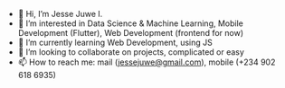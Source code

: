 - 👋 Hi, I’m Jesse Juwe I.
- 👀 I’m interested in Data Science & Machine Learning, Mobile Development (Flutter), Web Development (frontend for now)
- 🌱 I’m currently learning Web Development, using JS
- 💞️ I’m looking to collaborate on projects, complicated or easy
- 📫 How to reach me: mail (jessejuwe@gmail.com), mobile (+234 902 618 6935)

<!---
jessejuwe/jessejuwe is a ✨ special ✨ repository because its `README.md` (this file) appears on your GitHub profile.
You can click the Preview link to take a look at your changes.
--->

